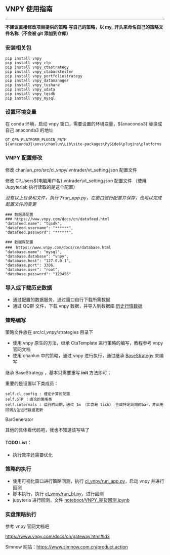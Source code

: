 ## VNPY 使用指南

---

**不建议直接修改项目提供的策略**
**写自己的策略，以 my_ 开头来命名自己的策略文件名称（不会被 git 添加到仓库）**

### 安装相关包

    pip install vnpy
    pip install vnpy_ctp
    pip install vnpy_ctastrategy
    pip install vnpy_ctabacktester
    pip install vnpy_portfoliostrategy
    pip install vnpy_datamanager
    pip install vnpy_tushare
    pip install vnpy_udata
    pip install vnpy_tqsdk
    pip install vnpy_mysql

### 设置环境变量

在 conda 环境，启动 vnpy 窗口，需要设置的环境变量，${anaconda3} 替换成自己 anaconda3 的地址

    QT_QPA_PLATFORM_PLUGIN_PATH
    ${anaconda3}\envs\chanlun\Lib\site-packages\PySide6\plugins\platforms

### VNPY 配置修改

修改 chanlun_pro/src/cl_vnpy/.vntrader/vt_setting.json 配置文件

修改 C:\Users\${电脑用户名}\.vntrader\vt_setting.json 配置文件 （使用 Jupyterlab 执行读取的是这个配置）

*没有以上目录和文件，执行下run_app.py，在窗口进行配置并保存，也可以完成配置文件的变更*

    ### 数据源配置
    ### https://www.vnpy.com/docs/cn/datafeed.html
    "datafeed.name": "tqsdk",
    "datafeed.username": "******",
    "datafeed.password": "******",

    ### 数据库配置
    ###　https://www.vnpy.com/docs/cn/database.html
    "database.name": "mysql",
    "database.database": "vnpy",
    "database.host": "127.0.0.1",
    "database.port": 3306,
    "database.user": "root",
    "database.password": "123456"

### 导入或下载历史数据

* 通过配置的数据服务，通过窗口自行下载所需数据
* 通过 QQ群 文件，下载 vnpy 数据，并导入到数据库 [历史行情数据](历史行情数据.md)

### 策略编写

策略文件放在 src/cl_vnpy/strategies 目录下

* 使用 vnpy 原生的方法，继承 CtaTemplate 进行策略的编写，教程参考 vnpy 官网文档
* 使用 chanlun 中的策略，通过 vnpy 进行执行，通过继承 [BaseStrategy](../src/cl_vnpy/strategies/base_strategy.py) 来编写

继承 BaseStrategy ，基本只需要重写 __init__ 方法即可；

重要的是设置以下类成员：

    self.cl_config : 缠论计算的配置
    self.STR ：缠论的策略类
    self.intervals : 运行的周期，通过 1m （实盘是 tick） 合成特定周期的bar，并调用回调方法进行数据更新

BarGenerator

其他的具体看代码吧，我也不知道该写啥了

#### TODO List：

* 执行效率还需要优化

### 策略的执行

* 使用可视化窗口进行策略回测，执行 [cl_vnpy/run_app.py](../src/cl_vnpy/run_app.py)，启动 vnpy 并进行回测
* 脚本执行，执行 [cl_vnpy/run_bt.py](../src/cl_vnpy/run_bt.py)，进行回测
* jupyterla 进行回测，文件 [noteboot/VNPY_期货回测.ipynb](../notebook/VNPY_期货回测.ipynb)

### 实盘策略执行

参考 vnpy 官网文档吧

https://www.vnpy.com/docs/cn/gateway.html#id3

Simnow 网站：https://www.simnow.com.cn/product.action
